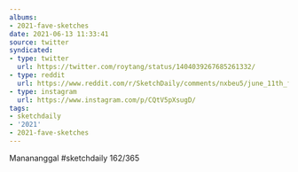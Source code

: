 ```yaml
---
albums:
- 2021-fave-sketches
date: 2021-06-13 11:33:41
source: twitter
syndicated:
- type: twitter
  url: https://twitter.com/roytang/status/1404039267685261332/
- type: reddit
  url: https://www.reddit.com/r/SketchDaily/comments/nxbeu5/june_11th_free_draw_friday/h1mdujk/
- type: instagram
  url: https://www.instagram.com/p/CQtV5pXsugD/
tags:
- sketchdaily
- '2021'
- 2021-fave-sketches
---
```


Manananggal #sketchdaily 162/365